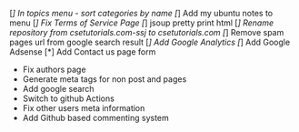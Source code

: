 [*] In topics menu - sort categories by name
[*] Add my ubuntu notes to menu
[*] Fix Terms of Service Page
[*] jsoup pretty print html
[*] Rename repository from csetutorials.com-ssj to csetutorials.com
[*] Remove spam pages url from google search result
[*] Add Google Analytics
[*] Add Google Adsense
[*] Add Contact us page form
* Fix authors page
* Generate meta tags for non post and pages
* Add google search
* Switch to github Actions
* Fix other users meta information
* Add Github based commenting system
